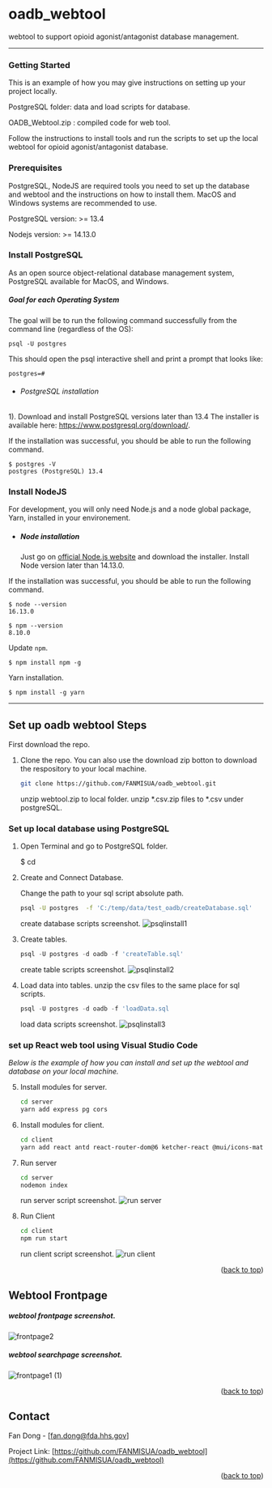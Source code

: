 <a name="readme-top"></a>

# oadb_webtool
 webtool to support opioid agonist/antagonist database management. 

---
<!-- GETTING STARTED -->
### Getting Started

This is an example of how you may give instructions on setting up your project locally.

PostgreSQL folder: data and load scripts for database.

OADB_Webtool.zip : compiled code for web tool.

Follow the instructions to install tools and run the scripts to set up the local webtool for opioid agonist/antagonist database.

### Prerequisites

PostgreSQL, NodeJS are required tools you need to set up the database and webtool and the instructions on how to install them. MacOS and Windows systems are recommended to use.

PostgreSQL version: >= 13.4

Nodejs version: >= 14.13.0


### Install PostgreSQL

As an open source object-relational database management system, PostgreSQL available for MacOS, and Windows.

##### Goal for each Operating System
The goal will be to run the following command successfully from the command line (regardless of the OS):

```psql -U postgres```

This should open the psql interactive shell and print a prompt that looks like:

```postgres=# ```

- ###### PostgreSQL installation

1). Download and install PostgreSQL versions later than 13.4 The installer is available here: https://www.postgresql.org/download/.
   
If the installation was successful, you should be able to run the following command.

    $ postgres -V
    postgres (PostgreSQL) 13.4
  
    
    
 ### Install NodeJS

For development, you will only need Node.js and a node global package, Yarn, installed in your environement.

- ##### Node installation

  Just go on [official Node.js website](https://nodejs.org/en/download/) and download the installer. Install Node version later than 14.13.0.


If the installation was successful, you should be able to run the following command.

    $ node --version
    16.13.0

    $ npm --version
    8.10.0

 Update `npm`.

    $ npm install npm -g


  Yarn installation.

    $ npm install -g yarn


---
<!-- INSTALL STEPS -->
## Set up oadb webtool Steps
First download the repo.

1. Clone the repo. You can also use the download zip botton to download the respository to your local machine.
   ```sh
   git clone https://github.com/FANMISUA/oadb_webtool.git
   ```
   unzip webtool.zip to local folder.
   unzip *.csv.zip files to *.csv under postgreSQL.
   
   
### Set up local database using PostgreSQL

1. Open Terminal and go to PostgreSQL folder. 
    
     $ cd 
    
2. Create and Connect Database. 

   Change the path to your sql script absolute path.
   ```sh
   psql -U postgres  -f 'C:/temp/data/test_oadb/createDatabase.sql'
   ```
   create database scripts screenshot.
   ![psqlinstall1](https://user-images.githubusercontent.com/12943354/204495005-0e5be89f-70e0-4e53-8066-9776338ad6f4.png)
   
2. Create tables.

   ```js
   psql -U postgres -d oadb -f 'createTable.sql'
   ```
   create table scripts screenshot.
   ![psqlinstall2](https://user-images.githubusercontent.com/12943354/204495032-67d5ea37-2f90-43ea-bf7d-a6aca3e00a5c.png)

3. Load data into tables.
   unzip the csv files to the same place for sql scripts.
   
   ```js
   psql -U postgres -d oadb -f 'loadData.sql
   ```   
   load data scripts screenshot.
   ![psqlinstall3](https://user-images.githubusercontent.com/12943354/204495052-fafb7cb1-3ac9-4cf0-a7c1-aaa80a5b7ed3.png)

   

### set up React web tool using Visual Studio Code

_Below is the example of how you can install and set up the webtool and database on your local machine._

5. Install modules for server.
   ```sh
   cd server
   yarn add express pg cors
   ```

6. Install modules for client.
   ```sh
   cd client
   yarn add react antd react-router-dom@6 ketcher-react @mui/icons-material @emotion/react @emotion/styled react-highlight-words smiles-drawer
   ```

7. Run server
   ```sh
   cd server
   nodemon index
   ```
   run server script screenshot.
   ![run server](https://user-images.githubusercontent.com/12943354/204495109-31318718-c268-46ee-9531-7b33bdcaaf09.png)
   
8. Run Client
   ```sh
   cd client
   npm run start
   ```
   run client script screenshot.
   ![run client](https://user-images.githubusercontent.com/12943354/204495136-a65d8345-1d49-4709-8ae9-d1debbbaa503.png)

<p align="right">(<a href="#readme-top">back to top</a>)</p>



<!-- USAGE EXAMPLES -->
## Webtool Frontpage
##### webtool frontpage screenshot.

![frontpage2](https://user-images.githubusercontent.com/12943354/204484652-573d7572-1713-4d02-96bd-c129c177bfb7.png)

##### webtool searchpage screenshot.

![frontpage1 (1)](https://user-images.githubusercontent.com/12943354/204484128-dc8fbe28-46f5-48c8-924b-7c153ad164c4.png)


<p align="right">(<a href="#readme-top">back to top</a>)</p>





<!-- CONTACT -->
## Contact

Fan Dong - [fan.dong@fda.hhs.gov]

Project Link: [https://github.com/FANMISUA/oadb_webtool](https://github.com/FANMISUA/oadb_webtool)


<p align="right">(<a href="#readme-top">back to top</a>)</p>

